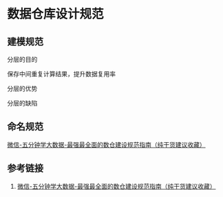 # 数据仓库设计规范


## 建模规范


分层的目的

保存中间重复计算结果，提升数据复用率

分层的优势

分层的缺陷


## 命名规范

[微信-五分钟学大数据-最强最全面的数仓建设规范指南（纯干货建议收藏）](https://mp.weixin.qq.com/s/knlITkxLvHRy3Aq5RFXl_w)


## 参考链接
1. [微信-五分钟学大数据-最强最全面的数仓建设规范指南（纯干货建议收藏）](https://mp.weixin.qq.com/s/knlITkxLvHRy3Aq5RFXl_w)